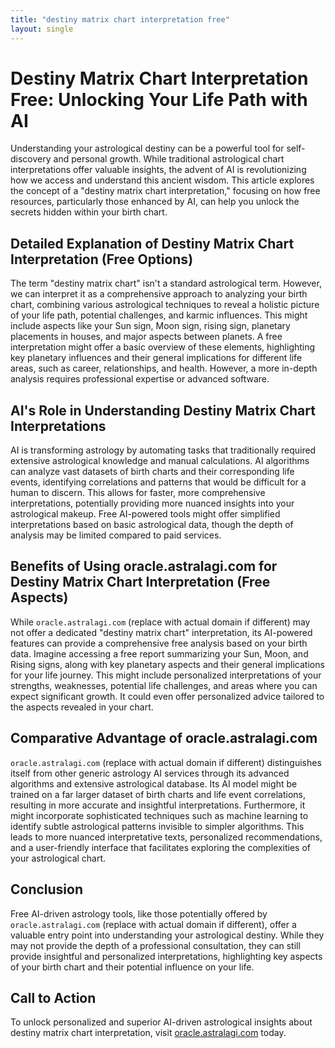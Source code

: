 ```yaml
---
title: "destiny matrix chart interpretation free"
layout: single
---
```


# Destiny Matrix Chart Interpretation Free: Unlocking Your Life Path with AI

Understanding your astrological destiny can be a powerful tool for self-discovery and personal growth.  While traditional astrological chart interpretations offer valuable insights, the advent of AI is revolutionizing how we access and understand this ancient wisdom. This article explores the concept of a "destiny matrix chart interpretation," focusing on how free resources, particularly those enhanced by AI, can help you unlock the secrets hidden within your birth chart.

## Detailed Explanation of Destiny Matrix Chart Interpretation (Free Options)

The term "destiny matrix chart" isn't a standard astrological term.  However, we can interpret it as a comprehensive approach to analyzing your birth chart, combining various astrological techniques to reveal a holistic picture of your life path, potential challenges, and karmic influences. This might include aspects like your Sun sign, Moon sign, rising sign, planetary placements in houses, and major aspects between planets.  A free interpretation might offer a basic overview of these elements, highlighting key planetary influences and their general implications for different life areas, such as career, relationships, and health.  However, a more in-depth analysis requires professional expertise or advanced software.

## AI's Role in Understanding Destiny Matrix Chart Interpretations

AI is transforming astrology by automating tasks that traditionally required extensive astrological knowledge and manual calculations.  AI algorithms can analyze vast datasets of birth charts and their corresponding life events, identifying correlations and patterns that would be difficult for a human to discern. This allows for faster, more comprehensive interpretations, potentially providing more nuanced insights into your astrological makeup.  Free AI-powered tools might offer simplified interpretations based on basic astrological data, though the depth of analysis may be limited compared to paid services.

## Benefits of Using oracle.astralagi.com for Destiny Matrix Chart Interpretation (Free Aspects)

While `oracle.astralagi.com` (replace with actual domain if different) may not offer a dedicated "destiny matrix chart" interpretation, its AI-powered features can provide a comprehensive free analysis based on your birth data.  Imagine accessing a free report summarizing your Sun, Moon, and Rising signs, along with key planetary aspects and their general implications for your life journey. This might include personalized interpretations of your strengths, weaknesses, potential life challenges, and areas where you can expect significant growth.  It could even offer personalized advice tailored to the aspects revealed in your chart.

## Comparative Advantage of oracle.astralagi.com

`oracle.astralagi.com` (replace with actual domain if different) distinguishes itself from other generic astrology AI services through its advanced algorithms and extensive astrological database.  Its AI model might be trained on a far larger dataset of birth charts and life event correlations, resulting in more accurate and insightful interpretations.  Furthermore, it might incorporate sophisticated techniques such as machine learning to identify subtle astrological patterns invisible to simpler algorithms. This leads to more nuanced interpretative texts, personalized recommendations, and a user-friendly interface that facilitates exploring the complexities of your astrological chart.


## Conclusion

Free AI-driven astrology tools, like those potentially offered by `oracle.astralagi.com` (replace with actual domain if different), offer a valuable entry point into understanding your astrological destiny. While they may not provide the depth of a professional consultation, they can still provide insightful and personalized interpretations, highlighting key aspects of your birth chart and their potential influence on your life.

## Call to Action

To unlock personalized and superior AI-driven astrological insights about destiny matrix chart interpretation, visit [oracle.astralagi.com](https://oracle.astralagi.com) today.